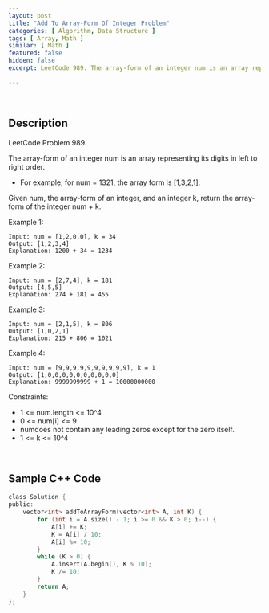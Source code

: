 ```yaml
---
layout: post
title: "Add To Array-Form Of Integer Problem"
categories: [ Algorithm, Data Structure ]
tags: [ Array, Math ]
similar: [ Math ]
featured: false
hidden: false
excerpt: LeetCode 989. The array-form of an integer num is an array representing its digits in left to right order.

---
```


<br />

## Description

LeetCode Problem 989.

The array-form of an integer num is an array representing its digits in left to right order.
* For example, for num = 1321, the array form is [1,3,2,1].

Given num, the array-form of an integer, and an integer k, return the array-form of the integer num + k.

Example 1:
```
Input: num = [1,2,0,0], k = 34
Output: [1,2,3,4]
Explanation: 1200 + 34 = 1234
```

Example 2:
```
Input: num = [2,7,4], k = 181
Output: [4,5,5]
Explanation: 274 + 181 = 455
```

Example 3:
```
Input: num = [2,1,5], k = 806
Output: [1,0,2,1]
Explanation: 215 + 806 = 1021
```

Example 4:
```
Input: num = [9,9,9,9,9,9,9,9,9,9], k = 1
Output: [1,0,0,0,0,0,0,0,0,0,0]
Explanation: 9999999999 + 1 = 10000000000
```

Constraints:
* 1 <= num.length <= 10^4
* 0 <= num[i] <= 9
* numdoes not contain any leading zeros except for the zero itself.
* 1 <= k <= 10^4

<br />

## Sample C++ Code


```c
class Solution {
public:
    vector<int> addToArrayForm(vector<int> A, int K) {
        for (int i = A.size() - 1; i >= 0 && K > 0; i--) {
            A[i] += K;
            K = A[i] / 10;
            A[i] %= 10;
        }
        while (K > 0) {
            A.insert(A.begin(), K % 10);
            K /= 10;
        }
        return A;
    }
};
```


